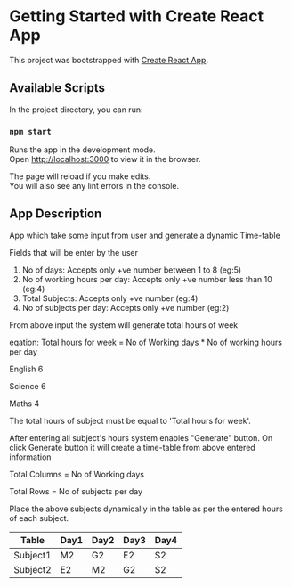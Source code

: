 # Getting Started with Create React App

This project was bootstrapped with [Create React App](https://github.com/facebook/create-react-app).

## Available Scripts

In the project directory, you can run:

### `npm start`

Runs the app in the development mode.\
Open [http://localhost:3000](http://localhost:3000) to view it in the browser.

The page will reload if you make edits.\
You will also see any lint errors in the console.

## App Description

App which take some input from user and generate a dynamic Time-table


Fields that will be enter by the user


1. No of days: Accepts only +ve number between 1 to 8 (eg:5)
2. No of working hours per day: Accepts only +ve number less than 10 (eg:4)
3. Total Subjects: Accepts only +ve number (eg:4)
4. No of subjects per day: Accepts only +ve number (eg:2)


From above input the system will generate total hours of week


eqation: Total hours for week = No of Working days *  No of working hours per day


English             6

Science             6

Maths               4



The total hours of subject must be equal to 'Total hours for week'.


After entering all subject's hours system enables "Generate" button. On click Generate button it will create a time-table from above entered information


Total Columns = No of Working days

Total Rows = No of subjects per day


Place the above subjects dynamically in the table as per the entered hours of each subject.


Table | Day1 | Day2 | Day3 | Day4 | 
--- | --- | --- | --- |--- |
Subject1 | M2 | G2 | E2 | S2 | E2
Subject2 | E2 | M2 | G2 | S2 | S2

